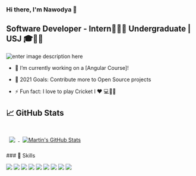 ### Hi there, I'm Nawodya  👋

## Software Developer - Intern👨🏿‍💻 Undergraduate | USJ 🎓💆🏾


![enter image description here](https://media.giphy.com/media/ZVik7pBtu9dNS/giphy.gif)

- 🔭 I’m currently working on a [Angular Course]!

- 🥅 2021 Goals: Contribute more to Open Source projects

- ⚡ Fun fact: I love to play Cricket  I ❤️ 💻👨‍🎓

## &#x1f4c8; GitHub Stats

<br>

<a href="https://github.com/nawodyaonline">
  <img align="center" style="margin:0.5rem" src="https://github-readme-stats.vercel.app/api/top-langs/?username=nawodyaonline&hide=html,css&title_color=ffffff&text_color=c9cacc&icon_color=4AB197&bg_color=1A2B34" />
</a>

<a href="https://github.com/nawodyaonline">
  <img align="center" style="margin:0.5rem" src="https://github-readme-stats.vercel.app/api?username=nawodyaonline&show_icons=true&line_height=27&count_private=true&title_color=ffffff&text_color=c9cacc&icon_color=4AB097&bg_color=1A2B34" alt="Martin's GitHub Stats" />
</a>

<br>
<br>
### 💼 Skills

![](https://img.shields.io/badge/Code-Angular-informational?style=flat&logo=angular&logoColor=white&color=4AB197)
![](https://img.shields.io/badge/Code-React-informational?style=flat&logo=react&logoColor=white&color=4AB197)
![](https://img.shields.io/badge/Code-Redux-informational?style=flat&logo=Redux&logoColor=white&color=4AB197)
![](https://img.shields.io/badge/Code-JavaScript-informational?style=flat&logo=JavaScript&logoColor=white&color=4AB197)
![](https://img.shields.io/badge/Code-TypeScript-informational?style=flat&logo=TypeScript&logoColor=white&color=4AB197)
![](https://img.shields.io/badge/Code-Java-informational?style=flat&logo=Java&logoColor=white&color=4AB197)
![](https://img.shields.io/badge/Code-SpringBoot-informational?style=flat&logo=Spring&logoColor=white&color=4AB197)
![](https://img.shields.io/badge/Code-MongoDB-informational?style=flat&logo=MongoDB&logoColor=white&color=4AB197)
![](https://img.shields.io/badge/Code-MySQL-informational?style=flat&logo=MySQL&logoColor=white&color=4AB197)
